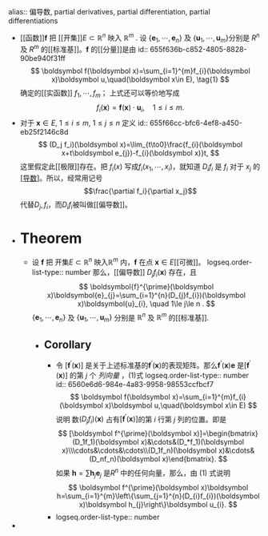 alias:: 偏导数, partial derivatives, partial differentiation, partial differentiations

- [[函数]]$\boldsymbol f$ 把 [[开集]]$E{\subset}\mathbb{R}^n$ 映入 $\mathbb{R}^m$ . 设 $\{\boldsymbol e_1,\cdots, \boldsymbol e_n\}$ 及 $\{\boldsymbol u_1,\cdots, \boldsymbol u_m\}$分别是 $R^n$ 及 $R^m$ 的[[标准基]]。$\boldsymbol f$ 的[[分量]]是由
  id:: 655f636b-c852-4805-8828-90be940f31ff
  $$
  \boldsymbol f(\boldsymbol x)=\sum_{i=1}^{m}f_{i}(\boldsymbol x)\boldsymbol u,\quad(\boldsymbol x\in E), \tag{1}
  $$
  确定的[[实函数]] $f_1,\cdots,f_{m}$； 
  上式还可以等价地写成
  $$
  f_{i}(\boldsymbol x)=\boldsymbol{f}(\boldsymbol x)\cdot\boldsymbol{u}_{i},\quad 1\le i\le m.$$
- 对于 $\boldsymbol x\in E$, $1\le i\le m$, $1\le j\le n$ 定义
  id:: 655f66cc-bfc6-4ef8-a450-eb25f2146c8d
  $$
  (D_j f_i)(\boldsymbol x)=\lim_{t\to0}\frac{f_{i}(\boldsymbol x+t\boldsymbol e_{j})-f_{i}(\boldsymbol x)}t,
  $$
  这里假定此[[极限]]存在。把 $f_i(x)$ 写成$f_i(x_1,\cdots,x_i)$，就知道 $D_if_i$ 是 $f_i$ 对于 $x_j$ 的[[导数]](其他变量保持不变)。所以，经常用记号
  $$\frac{\partial f_i}{\partial x_j}$$
  代替$D_j,f_i$，而$D_if_i$被叫做[[偏导数]]。
- # Theorem
	- 设 $\boldsymbol f$ 把 开集$E\subset \mathbb R^n$ 映入$\mathbb R^m$ 内，$\boldsymbol f$ 在点 $\boldsymbol x\in E$[[可微]]。
	  logseq.order-list-type:: number
	  那么，[[偏导数]] $D_jf_i(\boldsymbol x)$ 存在，且
	  $$
	  \boldsymbol{f}^{\prime}(\boldsymbol x)\boldsymbol{e}_{j}=\sum_{i=1}^{n}(D_{j}f_{i})(\boldsymbol x)\boldsymbol{u}_{i}, \quad 1\le j\le n .
	  $$
	  $\{\boldsymbol e_1,\cdots, \boldsymbol e_n\}$ 及 $\{\boldsymbol u_1,\cdots, \boldsymbol u_m\}$ 分别是 $\mathbb R^n$ 及 $\mathbb R^m$ 的[[标准基]].
		- ## Corollary
			- 令 $[\boldsymbol f^{\prime}(\boldsymbol x)]$ 是关于上述标准基的$\boldsymbol f^{\prime}(\boldsymbol x)$的表现矩阵。那么$\boldsymbol f^{\prime}(\boldsymbol x)\boldsymbol e$ 是$[\boldsymbol f^{\prime}(\boldsymbol x)]$ 的第 $j$ 个 *列向量* ，$(1)$式
			  logseq.order-list-type:: number
			  id:: 6560e6d6-984e-4a83-9958-98553ccfbcf7
			  $$
			  \boldsymbol f(\boldsymbol x)=\sum_{i=1}^{m}f_{i}(\boldsymbol x)\boldsymbol u,\quad(\boldsymbol x\in E)
			  $$
			  说明 数$(D_jf_i)(\boldsymbol x)$ 占有$[\boldsymbol f^{\prime}(\boldsymbol x)]$的第 $i$ 行第 $j$ 列的位置。即是
			  $$
			  [\boldsymbol f^{\prime}(\boldsymbol x)]=\begin{bmatrix}(D_1f_1)(\boldsymbol x)&\cdots&(D_*f_1)(\boldsymbol x)\\\cdots&\cdots&\cdots\\(D_1f_n)(\boldsymbol x)&\cdots&(D_nf_n)(\boldsymbol x)\end{bmatrix}.
			  $$
			  如果 $\boldsymbol h=\sum\boldsymbol h_j\boldsymbol e_j$ 是$R^n$ 中的任何向量，那么，由 $(1)$ 式说明
			  $$
			  \boldsymbol f^{\prime}(\boldsymbol x)\boldsymbol h=\sum_{i=1}^{m}\left\{\sum_{j=1}^{n}(D_{i}f_{i})(\boldsymbol x)\boldsymbol h_{j}\right\}\boldsymbol u_{i}.
			  $$
			- logseq.order-list-type:: number
-